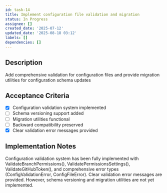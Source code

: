 ```yaml
---
id: task-14
title: Implement configuration file validation and migration
status: In Progress
assignee: []
created_date: '2025-07-12'
updated_date: '2025-08-18 03:12'
labels: []
dependencies: []
---
```


## Description

Add comprehensive validation for configuration files and provide migration utilities for configuration schema updates

## Acceptance Criteria

- [x] Configuration validation system implemented
- [ ] Schema versioning support added
- [ ] Migration utilities functional
- [ ] Backward compatibility preserved
- [x] Clear validation error messages provided

## Implementation Notes

Configuration validation system has been fully implemented with ValidateBranchPermissions(), ValidatePermissionsSettings(), ValidateGitHubToken(), and comprehensive error types (ConfigValidationError, ConfigFileError). Clear validation error messages are provided. However, schema versioning and migration utilities are not yet implemented.
